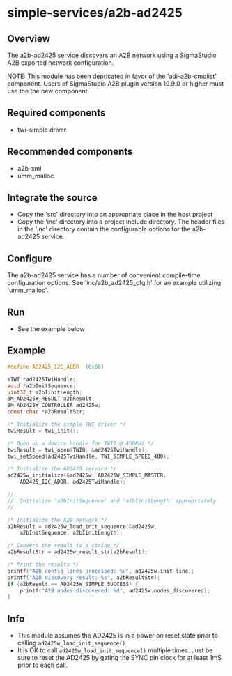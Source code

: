 # simple-services/a2b-ad2425

## Overview

The a2b-ad2425 service discovers an A2B network using a SigmaStudio A2B exported network configuration.

NOTE: This module has been depricated in favor of the 'adi-a2b-cmdlist' component.  Users of SigmaStudio A2B plugin version 19.9.0 or higher must use the the new component.

## Required components

- twi-simple driver

## Recommended components

- a2b-xml
- umm_malloc

## Integrate the source

- Copy the 'src' directory into an appropriate place in the host project
- Copy the 'inc' directory into a project include directory.  The header files in the 'inc' directory contain the configurable options for the a2b-ad2425 service.

## Configure

The a2b-ad2425 service has a number of convenient compile-time configuration options.  See 'inc/a2b_ad2425_cfg.h' for an example utilizing 'umm_malloc'.

## Run

- See the example below

## Example

```C
#define AD2425_I2C_ADDR  (0x68)

sTWI *ad2425TwiHandle;
void *a2bInitSequence;
uint32_t a2bIinitLength;
BM_AD2425W_RESULT a2bResult;
BM_AD2425W_CONTROLLER ad2425w;
const char *a2bResultStr;

/* Initialize the simple TWI driver */
twiResult = twi_init();

/* Open up a device handle for TWI0 @ 400KHz */
twiResult = twi_open(TWI0, &ad2425TwiHandle);
twi_setSpeed(ad2425TwiHandle, TWI_SIMPLE_SPEED_400);

/* Initialize the AD2425 service */
ad2425w_initialize(&ad2425w, AD2425W_SIMPLE_MASTER,
    AD2425_I2C_ADDR, ad2425TwiHandle);

//
//  Initialize 'a2bInitSequence' and 'a2bIinitLength' appropriately
//

/* Initialize the A2B network */
a2bResult = ad2425w_load_init_sequence(&ad2425w,
    a2bInitSequence, a2bIinitLength);

/* Convert the result to a string */
a2bResultStr = ad2425w_result_str(a2bResult);

/* Print the results */
printf("A2B config lines processed: %u", ad2425w.init_line);
printf("A2B discovery result: %s", a2bResultStr);
if (a2bResult == AD2425W_SIMPLE_SUCCESS) {
    printf("A2B nodes discovered: %d", ad2425w.nodes_discovered);
}
```

## Info

- This module assumes the AD2425 is in a power on reset state prior to
  calling `ad2425w_load_init_sequence()`
- It is OK to call `ad2425w_load_init_sequence()` multiple times.  Just
  be sure to reset the AD2425 by gating the SYNC pin clock for at least 1mS
  prior to each call.
